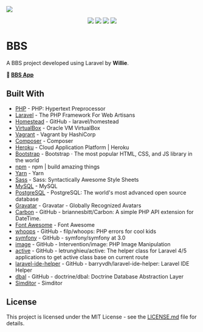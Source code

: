 ![](https://repository-images.githubusercontent.com/191184100/9b36db00-8bd1-11e9-896c-decdfb5c879e)

<p align="center">
  <a href="https://github.com/WillieWangWei"><img src="https://img.shields.io/travis/php-v/WillieWangWei/BBS.svg"></a>
  <a href="https://travis-ci.com/WillieWangWei/Weibo"><img src="https://img.shields.io/travis/com/WillieWangWei/BBS.svg"></a>
  <a href="https://github.com/WillieWangWei"><img src="https://img.shields.io/github/repo-size/WillieWangWei/BBS.svg"></a>
  <a href="https://github.com/WillieWangWei/BBS/blob/master/LICENSE"><img src="https://img.shields.io/github/license/WillieWangWei/bbs.svg"></a>
</p>

# BBS

A BBS project developed using Laravel by **Willie**.

**🎉 [BBS App](https://bbs-willie.herokuapp.com/)**

## Built With

* [PHP](https://php.net/) - PHP: Hypertext Preprocessor
* [Laravel](https://laravel.com/) - The PHP Framework For Web Artisans
* [Homestead](https://github.com/laravel/homestead) - GitHub - laravel/homestead
* [VirtualBox](https://www.virtualbox.org/) - Oracle VM VirtualBox
* [Vagrant](https://www.vagrantup.com/) - Vagrant by HashiCorp
* [Composer](https://getcomposer.org/) - Composer
* [Heroku](https://heroku.com/) - Cloud Application Platform | Heroku
* [Bootstrap](https://getbootstrap.com/) - Bootstrap · The most popular HTML, CSS, and JS library in the world
* [npm](https://www.npmjs.com/) - npm | build amazing things
* [Yarn](https://yarnpkg.com/) - Yarn
* [Sass](https://sass-lang.com/) - Sass: Syntactically Awesome Style Sheets
* [MySQL](https://www.mysql.com/) - MySQL
* [PostgreSQL](https://www.postgresql.org/) - PostgreSQL: The world's most advanced open source database
* [Gravatar](https://en.gravatar.com/) - Gravatar - Globally Recognized Avatars
* [Carbon](https://github.com/briannesbitt/Carbon) - GitHub - briannesbitt/Carbon: A simple PHP API extension for DateTime.
* [Font Awesome](https://fontawesome.com/) - Font Awesome
* [whoops](https://github.com/filp/whoops) - GitHub - filp/whoops: PHP errors for cool kids
* [symfony](https://github.com/symfony/symfony/tree/3.0) - GitHub - symfony/symfony at 3.0
* [image](https://github.com/Intervention/image) - GitHub - Intervention/image: PHP Image Manipulation
* [active](https://github.com/letrunghieu/active) - GitHub - letrunghieu/active: The helper class for Laravel 4/5 applications to get active class base on current route
* [laravel-ide-helper](https://github.com/barryvdh/laravel-ide-helper) - GitHub - barryvdh/laravel-ide-helper: Laravel IDE Helper
* [dbal](https://github.com/doctrine/dbal) - GitHub - doctrine/dbal: Doctrine Database Abstraction Layer
* [Simditor](https://simditor.tower.im/) - Simditor

## License

This project is licensed under the MIT License - see the [LICENSE.md](https://github.com/WillieWangWei/BBS/blob/master/LICENSE) file for details.
